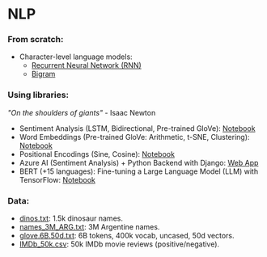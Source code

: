 # NLP

### From scratch:
- Character-level language models:
    - [Recurrent Neural Network (RNN)](rnn.ipynb)
    - [Bigram](bigram.ipynb)

### Using libraries:
<em>"On the shoulders of giants"</em> - Isaac Newton
- Sentiment Analysis (LSTM, Bidirectional, Pre-trained GloVe): [Notebook](sentiment_analysis.ipynb)
- Word Embeddings (Pre-trained GloVe: Arithmetic, t-SNE, Clustering): [Notebook](word_embeddings.ipynb)
- Positional Encodings (Sine, Cosine): [Notebook](positional_encodings.ipynb)
- Azure AI (Sentiment Analysis) + Python Backend with Django: [Web App](https://kepler42.pythonanywhere.com/)
- BERT (+15 languages): Fine-tuning a Large Language Model (LLM) with TensorFlow: [Notebook](https://www.kaggle.com/code/kepler296b/wabertson)

### Data:
- [dinos.txt](data/dinos.txt): 1.5k dinosaur names.
- [names_3M_ARG.txt](data/names_3M_ARG.txt): 3M Argentine names.
- [glove.6B.50d.txt](https://www.kaggle.com/datasets/watts2/glove6b50dtxt): 6B tokens, 400k vocab, uncased, 50d vectors.
- [IMDb_50k.csv](https://www.kaggle.com/datasets/lakshmi25npathi/imdb-dataset-of-50k-movie-reviews): 50k IMDb movie reviews (positive/negative).